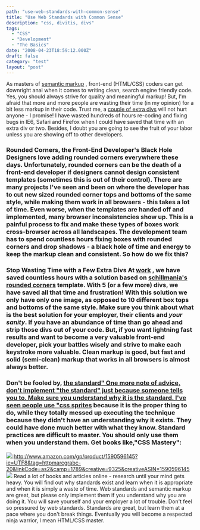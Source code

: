 ```yaml
---
path: "use-web-standards-with-common-sense"
title: "Use Web Standards with Common Sense"
description: "css, divitis, divs"
tags: 
  - "CSS"
  - "Development"
  - "The Basics"
date: "2008-04-23T18:59:12.000Z"
draft: false
category: "test"
layout: "post"
---
```


As masters of [semantic markup](http://www.digital-web.com/articles/writing_semantic_markup/) , front-end (HTML/CSS) coders can get downright anal when it comes to writing clean, search engine friendly code. Yes, you should always strive for quality and meaningful markup! But, I'm afraid that more and more people are wasting their time (in my opinion) for a bit less markup in their code. Trust me, a [couple of extra divs](http://snook.ca/archives/html_and_css/its_not_divitis/) will not hurt anyone - I promise! I have wasted hundreds of hours re-coding and fixing bugs in IE6, Safari and Firefox when I could have saved that time with an extra div or two. Besides, I doubt you are going to see the fruit of your labor unless you are showing off to other developers.

### Rounded Corners, the Front-End Developer's Black Hole Designers love adding rounded corners everywhere these days. Unfortunately, rounded corners can be the death of a front-end developer if designers cannot design consistent templates (sometimes this is out of their control). There are many projects I've seen and been on where the developer has to cut new sized rounded corner tops and bottoms of the same style, while making them work in all browsers - this takes a lot of time. Even worse, when the templates are handed off and implemented, many browser inconsistencies show up. This is a painful process to fix and make these types of boxes work cross-browser across all landscapes. The development team has to spend countless hours fixing boxes with rounded corners and drop shadows - a black hole of time and energy to keep the markup clean and consistent. So how do we fix this?

### Stop Wasting Time with a Few Extra Divs At [work](http://rmgminneapolis.com) , we have saved countless hours with a solution based on [schillmania's rounded corners](http://www.schillmania.com/projects/dialog2/) template. With 5 (or a few more) divs, we have saved all that time and frustration! With this solution we only have only one image, as opposed to 10 different box tops and bottoms of the same style. Make sure you think about what is the best solution for your employer, their clients and *your sanity*. If you have an abundance of time than go ahead and strip those divs out of your code. But, if you want lightning fast results and want to become a very valuable front-end developer, pick your battles wisely and strive to make each keystroke more valuable. Clean markup is good, but fast and solid (semi-clean) markup that works in all browsers is almost always better.

### Don't be fooled by, [the standard" One more note of advice, don't implement "the standard" just because someone tells you to. Make sure you understand why it is the standard. I've seen people use "css sprites](http://alistapart.com/articles/sprites) because it is the proper thing to do, while they totally messed up executing the technique because they didn't have an understanding why it exists. They could have done much better with what they know. Standard practices are difficult to master. You should only use them when you understand them. Get books like,"CSS Mastery":
![](http://marcgrabanski.com/img/41TH5NFKPEL._SL160_.jpg):http://www.amazon.com/gp/product/1590596145?ie=UTF8&tag=httpmarcgrabc-20&linkCode=as2&camp=1789&creative=9325&creativeASIN=1590596145
![](http://www.assoc-amazon.com/e/ir?t=httpmarcgrabc-20&l=as2&o=1&a=1590596145) Read a lot of books and articles online - research until your mind gets heavy. You will find out why standards exist and learn when it is appropriate and when it is simply a waste of time. Web standards and semantic markup are great, but please only implement them if you understand why you are doing it. You will save yourself and your employer a lot of trouble. Don't feel so pressured by web standards. Standards are great, but learn them at a pace where you don't break things. Eventually you will become a respected ninja warrior, I mean HTML/CSS master.